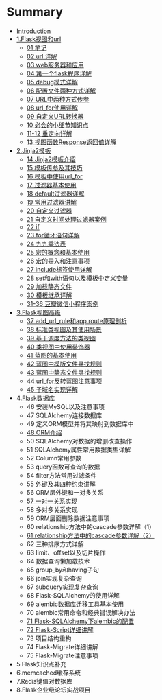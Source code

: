 # Summary

* [Introduction](README.md)
* [1.Flask视图和url](chapter1.md)
  * [01 笔记](chapter1/01bi-ji.md)
  * [02 url 详解](chapter1/02-url-xiang-jie.md)
  * [03 web服务器和应用](chapter1/03-webfu-wu-qi-he-ying-yong.md)
  * [04 第一个flask程序详解](chapter1/04-di-yi-ge-flask-cheng-xu-xiang-jie.md)
  * [05 debug模式详解](chapter1/05-debugmo-shi-xiang-jie.md)
  * [06 配置文件两种方式详解](chapter1/06-pei-zhi-wen-jian-liang-zhong-fang-shi-xiang-jie.md)
  * [07 URL中两种方式传参](chapter1/07-urlzhong-liang-zhong-fang-shi-chuan-can.md)
  * [08 url\_for使用详解](chapter1/08-urlfor-shi-yong-xiang-jie.md)
  * [09 自定义URL转换器](chapter1/09-zi-ding-yi-url-zhuan-huan-qi.md)
  * [10 必会的小细节知识点](chapter1/10-bi-hui-de-xiao-xi-jie-zhi-shi-dian.md)
  * [11-12 重定向详解](chapter1/11-zhong-ding-xiang-xiang-jie.md)
  * [13 视图函数Response返回值详解](chapter1/13-shi-tu-hanshu-response-fan-hui-zhi-xiang-jie.md)
* [2.Jinja2模板](2jinja2mo-ban.md)
  * [14 Jinja2模板介绍](chapter1/14-jinja2mo-ban-jie-shao.md)
  * [15 模板传参及其技巧](chapter1/15-mo-ban-chuan-can-ji-qi-ji-qiao.md)
  * [16 模板中使用url\_for](chapter1/16-mo-ban-zhong-shi-yong-url-for.md)
  * [17 过滤器基本使用](chapter1/17-guo-lv-qi-ji-ben-shi-yong.md)
  * [18 default过滤器详解](chapter1/18-defaultguo-lv-qi-xiang-jie.md)
  * [19 常用过滤器讲解](chapter1/19-chang-yong-guo-lv-qi-jiang-jie.md)
  * [20 自定义过滤器](chapter1/20-zi-ding-yi-guo-lv-qi.md)
  * [21 自定义时间处理过滤器案例](chapter1/21-zi-ding-yi-shi-jian-chu-li-guo-lv-qi-an-li.md)
  * [22 if](chapter1/22-if.md)
  * [23 for循环语句详解](chapter1/23-forxun-huan-yu-ju-xiang-jie.md)
  * [24 九九乘法表](chapter1/24-jiu-jiu-cheng-fa-biao.md)
  * [25 宏的概念和基本使用](chapter1/25-hong-de-gai-nian-he-ji-ben-shi-yong.md)
  * [26 宏的导入和注意事项](chapter1/26-hong-de-dao-ru-he-zhu-yi-shi-xiang.md)
  * [27 include标签使用详解](chapter1/27-includebiao-qian-shi-yong-xiang-jie.md)
  * [28 set和with语句以及模板中定义变量](chapter1/28-sethe-with-yu-ju-yi-ji-mo-ban-zhong-ding-yi-bian-liang.md)
  * [29 加载静态文件](chapter1/29-jia-zai-jing-tai-wen-jian.md)
  * [30 模板继承详解](chapter1/30-mo-ban-ji-cheng-xiang-jie.md)
  * [31-36 豆瓣微信小程序案例](chapter1/31-36-dou-ban-wei-xin-xiao-cheng-xu-an-li.md)
* [3.Flask视图高级](3flaskshi-tu-gao-ji.md)
  * [37 add\_url\_rule和app.route原理剖析](3flaskshi-tu-gao-ji/37-addurl-rule-he-app-route-yuan-li-pou-xi.md)
  * [38 标准类视图及其使用场景](3flaskshi-tu-gao-ji/38-biao-zhun-lei-shi-tu-ji-qi-shi-yong-chang-jing.md)
  * [39 基于调度方法的类视图](3flaskshi-tu-gao-ji/39-ji-yu-diao-du-fang-fa-de-lei-shi-tu.md)
  * [40 类视图中使用装饰器](3flaskshi-tu-gao-ji/40-lei-shi-tu-zhong-shi-yong-zhuang-shi-qi.md)
  * [41 蓝图的基本使用](3flaskshi-tu-gao-ji/41-lan-tu-de-ji-ben-shi-yong.md)
  * [42 蓝图中模版文件寻找规则](3flaskshi-tu-gao-ji/42-lan-tu-zhong-mo-ban-wen-jian-xun-zhao-gui-ze.md)
  * [43 蓝图中静态文件寻找规则](3flaskshi-tu-gao-ji/43-lan-tu-zhong-jing-tai-wen-jian-xun-zhao-gui-ze.md)
  * [44 url\_for反转蓝图注意事项](3flaskshi-tu-gao-ji/44-urlfor-fan-zhuan-lan-tu-zhu-yi-shi-xiang.md)
  * [45 子域名实现详解](3flaskshi-tu-gao-ji/45-zi-yu-ming-shi-xian-xiang-jie.md)
* [4.Flask数据库](4flaskshu-ju-ku.md)
  * 46 安装MySQL以及注意事项
  * 47 SQLAlchemy连接数据库
  * 49 定义ORM模型并将其映射到数据库中
  * [48 ORM介绍](3flaskshi-tu-gao-ji/48-ormjie-shao.md)
  * 50 SQLAlchemy对数据的增删改查操作
  * 51 SQLAlchemy属性常用数据类型详解
  * 52 Column常用参数
  * 53 query函数可查询的数据
  * 54 filter方法常用过滤条件
  * 55 外键及其四种约束讲解
  * 56 ORM层外键和一对多关系
  * [57 一对一关系实现](57-yi-dui-yi-guan-xi-shi-xian.md)
  * 58 多对多关系实现
  * 59 ORM层面删除数据注意事项
  * 60 relationship方法中的cascade参数详解（1）
  * [61 relationship方法中的cascade参数详解（2）](3flaskshi-tu-gao-ji/61-relationshipfang-fa-zhong-de-cascade-can-shu-xiang-jie-ff08-2.md)
  * 62 三种排序方式详解
  * 63 limit、offset以及切片操作
  * 64 数据查询懒加载技术
  * 65 group\_by和having子句
  * 66 join实现复杂查询
  * 67 subquery实现复杂查询
  * 68 Flask-SQLAlchemy的使用详解
  * 69 alembic数据库迁移工具基本使用
  * 70 alembic常用命令和经典错误解决办法
  * [71 Flask-SQLAlchemy下alembic的配置](3flaskshi-tu-gao-ji/71-flask-sqlalchemyxia-alembic-de-pei-zhi.md)
  * [72 Flask-Script详细讲解](3flaskshi-tu-gao-ji/72-flask-scriptxiang-xi-jiang-jie.md)
  * 73 项目结构重构
  * 74 Flask-Migrate详细讲解
  * 75 Flask-Migrate注意事项
* 5.Flask知识点补充
* 6.memcached缓存系统
* 7.Redis键值对数据库
* 8.Flask企业级论坛实战项目

